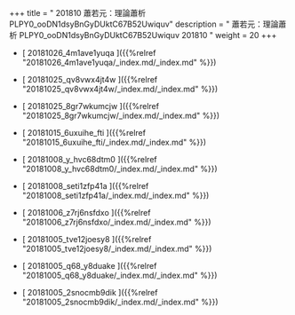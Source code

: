 +++
title = " 201810 蕭若元：理論蕭析 PLPY0_ooDN1dsyBnGyDUktC67B52Uwiquv"
description = "  蕭若元：理論蕭析 PLPY0_ooDN1dsyBnGyDUktC67B52Uwiquv 201810 "
weight = 20
+++



* [ 20181026_4m1ave1yuqa ]({{%relref "20181026_4m1ave1yuqa/_index.md/_index.md" %}})


* [ 20181025_qv8vwx4jt4w ]({{%relref "20181025_qv8vwx4jt4w/_index.md/_index.md" %}})


* [ 20181025_8gr7wkumcjw ]({{%relref "20181025_8gr7wkumcjw/_index.md/_index.md" %}})


* [ 20181015_6uxuihe_fti ]({{%relref "20181015_6uxuihe_fti/_index.md/_index.md" %}})


* [ 20181008_y_hvc68dtm0 ]({{%relref "20181008_y_hvc68dtm0/_index.md/_index.md" %}})


* [ 20181008_seti1zfp41a ]({{%relref "20181008_seti1zfp41a/_index.md/_index.md" %}})


* [ 20181006_z7rj6nsfdxo ]({{%relref "20181006_z7rj6nsfdxo/_index.md/_index.md" %}})


* [ 20181005_tve12joesy8 ]({{%relref "20181005_tve12joesy8/_index.md/_index.md" %}})


* [ 20181005_q68_y8duake ]({{%relref "20181005_q68_y8duake/_index.md/_index.md" %}})


* [ 20181005_2snocmb9dik ]({{%relref "20181005_2snocmb9dik/_index.md/_index.md" %}})


